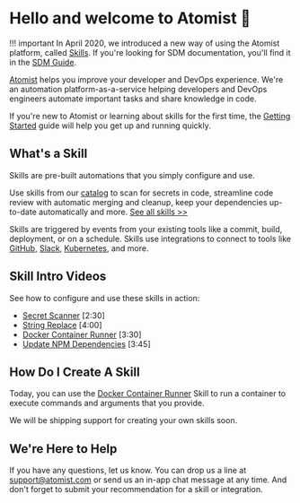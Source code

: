 # Hello and welcome to Atomist 👋

!!! important
    In April 2020, we introduced a new way of using the Atomist platform,
    called [Skills][skills]. If you're looking for SDM documentation,
    you'll find it in the [SDM Guide][sdm-guide].

[Atomist][www] helps you improve your developer and DevOps experience.
We're an automation platform-as-a-service helping developers and
DevOps engineers automate important tasks and share knowledge in code.

If you're new to Atomist or learning about skills for the first time,
the [Getting Started][getting-started] guide will help you get up and
running quickly.

[skills]: https://atomist.com/platform/skills (Atomist Skills Platform)
[www]: https://atomist.com/ (Atomist)
[sdm-guide]: sdm.md (Atomist SDM Guide)
[getting-started]: getting-started.md (Atomist Getting Started)

## What's a Skill

Skills are pre-built automations that you simply configure and use.

Use skills from our [catalog][] to scan for secrets in code,
streamline code review with automatic merging and cleanup, keep your
dependencies up-to-date automatically and more. [See all skills >>][catalog]

Skills are triggered by events from your existing tools like a commit,
build, deployment, or on a schedule. Skills use integrations to
connect to tools like [GitHub][github], [Slack][slack], [Kubernetes][k8s], and more.

[catalog]: https://go.atomist.com/catalog (Atomist Skills Catalog)
[github]: integration/github.md (Atomist GitHub Integration)
[slack]: integration/slack.md (Atomist Slack Integration)
[k8s]: integration/kubernetes.md (Atomist Kubernetes Integration)

## Skill Intro Videos

See how to configure and use these skills in action:

-   [Secret Scanner](https://youtu.be/pH8VrbUV0Oo) [2:30]
-   [String Replace](https://youtu.be/SVnmGJDNMwY) [4:00]
-   [Docker Container Runner](https://youtu.be/CCzXWnPXtw4) [3:30]
-   [Update NPM Dependencies](https://youtu.be/6HDYc_5cvrE) [3:45]

## How Do I Create A Skill

Today, you can use the [Docker Container Runner][container-runner]
Skill to run a container to execute commands and arguments that you
provide.

We will be shipping support for creating your own skills soon.

[container-runner]: https://go.atomist.com/catalog/skills/atomist/container-run-skill (Atomist Container Runner Skill)

## We're Here to Help

If you have any questions, let us know.  You can drop us a line at
[support@atomist.com][] or send us an in-app chat message at any time.
And don't forget to submit your recommendation for a skill or
integration.

[support@atomist.com]: mailto:support@atomist.com
